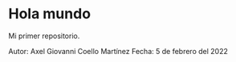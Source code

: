 # Hola mundo
Mi primer repositorio.


Autor: Axel Giovanni Coello Martínez
Fecha: 5 de febrero del 2022
